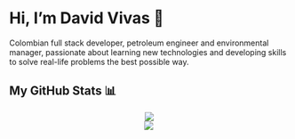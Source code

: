 
# Hi, I’m David Vivas 👋  
  
Colombian full stack developer, petroleum engineer and environmental manager, passionate about learning new technologies and developing skills to solve real-life problems the best possible way.
  
## My GitHub Stats 📊

<div style="display: flex; flex-direction: column; align-items: center;">
  
  <div>
    <a href="https://github.com/Davidohiv7/convoychat">
      <img align="center" src="https://github-readme-stats.vercel.app/api/top-langs/?username=Davidohiv7" />
    </a>
  </div>
  
  <div>
    <a href="https://github.com/Davidohiv7/github-readme-stats">
      <img align="left" src="https://github-readme-stats.vercel.app/api?username=Davidohiv7&count_private=true&show_icons=true" />
    </a>
  </div>
  
</div>

